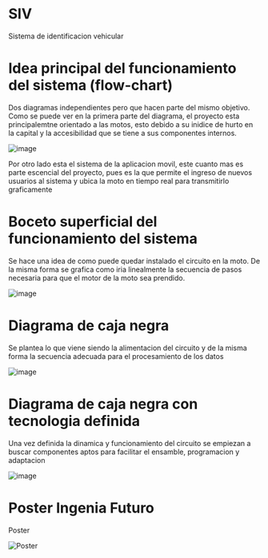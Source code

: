 # SIV

Sistema de identificacion vehicular

# Idea principal del funcionamiento del sistema (flow-chart)

Dos diagramas independientes pero que hacen parte del mismo objetivo.
Como se puede ver en la primera parte del diagrama, el proyecto esta principalemtne orientado a las motos, esto debido a su inidice de hurto en la capital y la accesibilidad que se tiene a sus componentes internos.

![image](https://github.com/Goomehh/SIV/assets/133666827/40a292cd-8201-4537-b9b8-ec569c7c0965)

Por otro lado esta el sistema de la aplicacion movil, este cuanto mas es parte escencial del proyecto, pues es la que permite el ingreso de nuevos usuarios al sistema y ubica la moto en tiempo real para transmitirlo graficamente

# Boceto superficial del funcionamiento del sistema

Se hace una idea de como puede quedar instalado el circuito en la moto.
De la misma forma se grafica como iria linealmente la secuencia de pasos necesaria para que el motor de la moto sea prendido.

![image](https://github.com/Goomehh/SIV/assets/133666827/bb95a9e8-ac62-417c-8e5b-23b1a3ffeda5)

# Diagrama de caja negra

Se plantea lo que viene siendo la alimentacion del circuito y de la misma forma la secuencia adecuada para el procesamiento de los datos

![image](https://github.com/Goomehh/SIV/assets/133666827/4f9223af-d3ee-42a9-8b0c-bbfc7adafeba)

# Diagrama de caja negra con tecnologia definida

Una vez definida la dinamica y funcionamiento del circuito se empiezan a buscar componentes aptos para facilitar el ensamble, programacion y adaptacion

![image](https://github.com/Goomehh/SIV/assets/133666827/2f8c2ea7-a974-48cc-8fa4-8a95fc53769e)

# Poster Ingenia Futuro

Poster

![Poster](https://github.com/Goomehh/SIV/assets/133666827/ec5315f4-2898-4402-9702-ef28de077d79)


